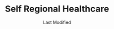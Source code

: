 ---
layout: location-page
date: Last Modified
description: "Local COVID-19 testing is available at Self Regional Healthcare in Greenwood, South Carolina, USA."
permalink: "locations/south-carolina/greenwood/self-regional-healthcare/"
tags:
  - locations
  - south-carolina
title: Self Regional Healthcare
uniqueName: self-regional-healthcare
state: South Carolina
stateAbbr: SC
hood: "Greenwood"
address: "1325 Spring St"
city: "Greenwood"
zip: "29646"
zipsNearby: "30802 30901 30903 30904 30905 30906 30907 30909 30912 30914 30916 30917 30919 30999 30806 30807 30808 30809 30812 30813 30814 30817 30819 30821 30824 30828 29801 29802 29803 29804 29805 29808 29816 29819 29821 29822 29824 29828 29829 29832 29834 29835 29899 29838 29839 29840 29809 29841 29842 29860 29861 29844 29845 29847 29848 29850 29851 29856 29620 29621 29622 29623 29624 29625 29626 29320 29627 29015 29321 29628 29031 29630 29036 29037 29631 29632 29633 29634 29324 29325 29636 29329 29330 29331 29332 29638 29333 29639 29334 29640 29641 29642 29335 29336 29643 29644 29054 29346 29348 29645 29601 29602 29603 29604 29605 29606 29607 29608 29609 29610 29611 29612 29613 29614 29615 29616 29617 29646 29647 29648 29649 29650 29651 29652 29653 29695 29654 29349 29063 29655 29065 29351 29353 29395 29355 29656 29360 29006 29070 29071 29072 29073 29657 29075 29364 29659 29365 29661 29662 29105 29369 29370 29108 29665 29666 29667 29372 29373 29374 29122 29123 29669 29670 29671 29673 29126 29127 29375 29675 29129 29132 29376 29138 29677 29672 29678 29679 29145 29680 29681 29682 29301 29302 29303 29304 29305 29306 29307 29316 29318 29319 29684 29377 29687 29689 29690 29378 29379 29164 29166 29692 29384 29385 29386 29178 29697 29388 30516 30624 30520 30627 30628 30629 30630 30631 30633 30634 30635 30639 30643 30553 30648 30660 30662 30664 30667 30668 30673 29390 29391 29698 30911 30913" 
mapUrl: "http://maps.apple.com/?q=Self+Regional+Healthcare&address=1325+Spring+St,Greenwood,South+Carolina,29646"
locationType: Drive-thru
phone: "864-725-4200"
website: "https://www.selfregional.org/coronavirus-information/"
onlineBooking: undefined
closed: undefined
closedUpdate: April 21st, 2020
notes: "By appointment only. Local residents only. Requires phone screen."
days: Contact for hours of operation.
ctaMessage: Learn more
ctaUrl: "https://www.selfregional.org/coronavirus-information/"
---